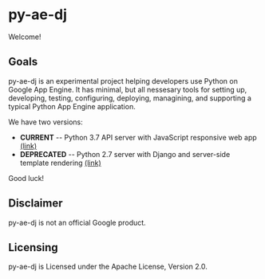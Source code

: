 # py-ae-dj

Welcome!

## Goals

py-ae-dj is an experimental project helping developers use Python on Google
App Engine. It has minimal, but all nessesary tools for setting up,
developing, testing, configuring, deploying, managining, and supporting a
typical Python App Engine application.

We have two versions:
* **CURRENT** -- Python 3.7 API server with JavaScript responsive web app [(link)](./toybox/README.md)
* **DEPRECATED** -- Python 2.7 server with Django and server-side template rendering [(link)](./platform/README.md)

Good luck!


## Disclaimer

py-ae-dj is not an official Google product.

## Licensing

py-ae-dj is Licensed under the Apache License, Version 2.0.

